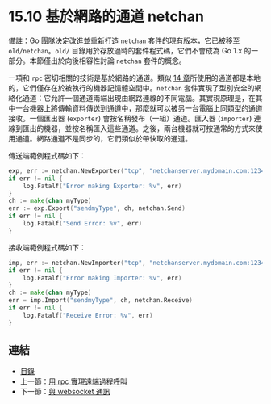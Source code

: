 # 15.10 基於網路的通道 netchan

備註：Go 團隊決定改進並重新打造 `netchan` 套件的現有版本，它已被移至 `old/netchan`。`old/` 目錄用於存放過時的套件程式碼，它們不會成為 Go 1.x 的一部分。本節僅出於向後相容性討論 `netchan` 套件的概念。

一項和 `rpc` 密切相關的技術是基於網路的通道。類似 [14 章](14.0.md)所使用的通道都是本地的，它們僅存在於被執行的機器記憶體空間中。`netchan` 套件實現了型別安全的網絡化通道：它允許一個通道兩端出現由網路連線的不同電腦。其實現原理是，在其中一台機器上將傳輸資料傳送到通道中，那麼就可以被另一台電腦上同類型的通道接收。一個匯出器 (`exporter`) 會按名稱發布（一組）通道。匯入器 (`importer`) 連線到匯出的機器，並按名稱匯入這些通道。之後，兩台機器就可按通常的方式來使用通道。網路通道不是同步的，它們類似於帶快取的通道。

傳送端範例程式碼如下：
```go
exp, err := netchan.NewExporter("tcp", "netchanserver.mydomain.com:1234")
if err != nil {
	log.Fatalf("Error making Exporter: %v", err)
}
ch := make(chan myType)
err := exp.Export("sendmyType", ch, netchan.Send)
if err != nil {
	log.Fatalf("Send Error: %v", err)
}
```

接收端範例程式碼如下：
```go
imp, err := netchan.NewImporter("tcp", "netchanserver.mydomain.com:1234")
if err != nil {
	log.Fatalf("Error making Importer: %v", err)
}
ch := make(chan myType)
err = imp.Import("sendmyType", ch, netchan.Receive)
if err != nil {
	log.Fatalf("Receive Error: %v", err)
}
```

## 連結

- [目錄](directory.md)
- 上一節：[用 rpc 實現遠端過程呼叫](15.9.md)
- 下一節：[與 websocket 通訊](15.11.md)
